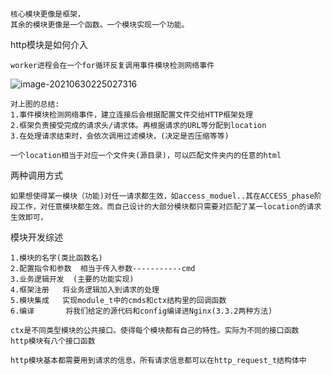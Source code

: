 ```
核心模块更像是框架，
其余的模块更像是一个函数。一个模块实现一个功能。
```

http模块是如何介入

```
worker进程会在一个for循环反复调用事件模块检测网络事件
```

![image-20210630225027316](C:\Users\Echo\AppData\Roaming\Typora\typora-user-images\image-20210630225027316.png)

```
对上图的总结:
1.事件模块检测网络事件，建立连接后会根据配置文件交给HTTP框架处理
2.框架负责接受完成的请求头/请求体。再根据请求的URL等分配到location
3.在处理请求结束时，会依次调用过滤模块，(决定是否压缩等等)
```

```
一个location相当于对应一个文件夹(源目录)，可以匹配文件夹内的任意的html
```

两种调用方式

```
如果想使得某一模块（功能)对任一请求都生效，如access_moduel..其在ACCESS_phase阶段工作，对任意模块都生效。而自己设计的大部分模块都只需要对匹配了某一location的请求生效即可，
```

模块开发综述

```
1.模块的名字(类比函数名)
2.配置指令和参数  相当于传入参数-----------cmd
3.业务逻辑开发  (主要的功能实现)
4.框架注册   将业务逻辑加入到请求的处理
5.模块集成   实现module_t中的cmds和ctx结构里的回调函数
6.编译       将我们给定的源代码和config编译进Nginx(3.3.2两种方法)
```

```
ctx是不同类型模块的公共接口。使得每个模块都有自己的特性。实际为不同的接口函数
http模块有八个接口函数
```

```
http模块基本都需要用到请求的信息，所有请求信息都可以在http_request_t结构体中
```

